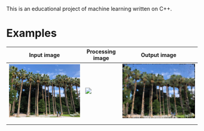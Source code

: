 This is an educational project of machine learning written on C++.

# Examples #

| Input image          | Processing image | Output image      |
|----------------------|------------------|-------------------|
| ![](https://github.com/DreamDeltaTeam/PhotoToArt/blob/master/images/sample_05_input.png) |[![](https://img.youtube.com/vi/EpNpjifTouA/0.jpg)](https://www.youtube.com/watch?v=EpNpjifTouA)|![](https://github.com/DreamDeltaTeam/PhotoToArt/blob/master/images/sample_03_output.png)|
|                      |                  |                   |
|                      |                  |                   |
